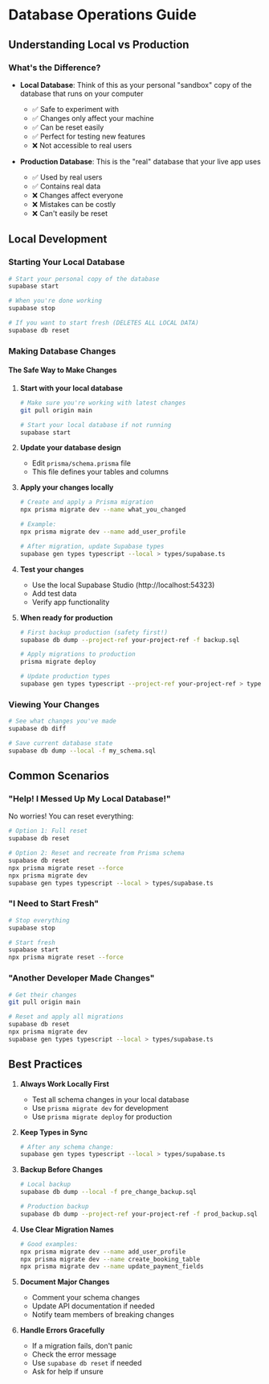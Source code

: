 # Database Operations Guide

## Understanding Local vs Production

### What's the Difference?
- **Local Database**: Think of this as your personal "sandbox" copy of the database that runs on your computer
  - ✅ Safe to experiment with
  - ✅ Changes only affect your machine
  - ✅ Can be reset easily
  - ✅ Perfect for testing new features
  - ❌ Not accessible to real users

- **Production Database**: This is the "real" database that your live app uses
  - ✅ Used by real users
  - ✅ Contains real data
  - ❌ Changes affect everyone
  - ❌ Mistakes can be costly
  - ❌ Can't easily be reset

## Local Development

### Starting Your Local Database
```bash
# Start your personal copy of the database
supabase start

# When you're done working
supabase stop

# If you want to start fresh (DELETES ALL LOCAL DATA)
supabase db reset
```

### Making Database Changes

#### The Safe Way to Make Changes
1. **Start with your local database**
   ```bash
   # Make sure you're working with latest changes
   git pull origin main
   
   # Start your local database if not running
   supabase start
   ```

2. **Update your database design**
   - Edit `prisma/schema.prisma` file
   - This file defines your tables and columns

3. **Apply your changes locally**
   ```bash
   # Create and apply a Prisma migration
   npx prisma migrate dev --name what_you_changed
   
   # Example: 
   npx prisma migrate dev --name add_user_profile
   
   # After migration, update Supabase types
   supabase gen types typescript --local > types/supabase.ts
   ```

4. **Test your changes**
   - Use the local Supabase Studio (http://localhost:54323)
   - Add test data
   - Verify app functionality

5. **When ready for production**
   ```bash
   # First backup production (safety first!)
   supabase db dump --project-ref your-project-ref -f backup.sql
   
   # Apply migrations to production
   prisma migrate deploy
   
   # Update production types
   supabase gen types typescript --project-ref your-project-ref > types/supabase.ts
   ```

### Viewing Your Changes
```bash
# See what changes you've made
supabase db diff

# Save current database state
supabase db dump --local -f my_schema.sql
```

## Common Scenarios

### "Help! I Messed Up My Local Database!"
No worries! You can reset everything:
```bash
# Option 1: Full reset
supabase db reset

# Option 2: Reset and recreate from Prisma schema
supabase db reset
npx prisma migrate reset --force
npx prisma migrate dev
supabase gen types typescript --local > types/supabase.ts
```

### "I Need to Start Fresh"
```bash
# Stop everything
supabase stop

# Start fresh
supabase start
npx prisma migrate reset --force
```

### "Another Developer Made Changes"
```bash
# Get their changes
git pull origin main

# Reset and apply all migrations
supabase db reset
npx prisma migrate dev
supabase gen types typescript --local > types/supabase.ts
```

## Best Practices

1. **Always Work Locally First**
   - Test all schema changes in your local database
   - Use `prisma migrate dev` for development
   - Use `prisma migrate deploy` for production

2. **Keep Types in Sync**
   ```bash
   # After any schema change:
   supabase gen types typescript --local > types/supabase.ts
   ```

3. **Backup Before Changes**
   ```bash
   # Local backup
   supabase db dump --local -f pre_change_backup.sql
   
   # Production backup
   supabase db dump --project-ref your-project-ref -f prod_backup.sql
   ```

4. **Use Clear Migration Names**
   ```bash
   # Good examples:
   npx prisma migrate dev --name add_user_profile
   npx prisma migrate dev --name create_booking_table
   npx prisma migrate dev --name update_payment_fields
   ```

5. **Document Major Changes**
   - Comment your schema changes
   - Update API documentation if needed
   - Notify team members of breaking changes

6. **Handle Errors Gracefully**
   - If a migration fails, don't panic
   - Check the error message
   - Use `supabase db reset` if needed
   - Ask for help if unsure
``` 
